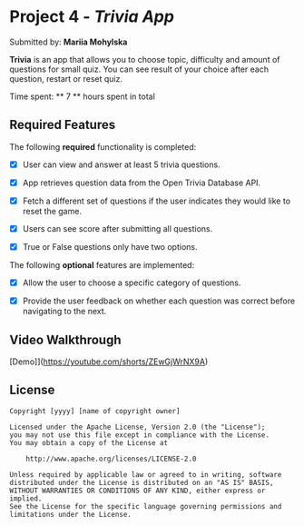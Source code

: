 # Project 4 - *Trivia App*

Submitted by: **Mariia Mohylska**

**Trivia** is an app that allows you to choose topic, difficulty and amount of questions for small quiz. You can see result of your choice after each question, restart or reset quiz.

Time spent: ** 7 ** hours spent in total

## Required Features

The following **required** functionality is completed:

- [X] User can view and answer at least 5 trivia questions.
- [X] App retrieves question data from the Open Trivia Database API.
- [X] Fetch a different set of questions if the user indicates they would like to reset the game.
- [X] Users can see score after submitting all questions.
- [X] True or False questions only have two options.


The following **optional** features are implemented:

  
- [X] Allow the user to choose a specific category of questions.
- [X] Provide the user feedback on whether each question was correct before navigating to the next.


## Video Walkthrough

[Demo]](https://youtube.com/shorts/ZEwGjWrNX9A)


## License

    Copyright [yyyy] [name of copyright owner]

    Licensed under the Apache License, Version 2.0 (the "License");
    you may not use this file except in compliance with the License.
    You may obtain a copy of the License at

        http://www.apache.org/licenses/LICENSE-2.0

    Unless required by applicable law or agreed to in writing, software
    distributed under the License is distributed on an "AS IS" BASIS,
    WITHOUT WARRANTIES OR CONDITIONS OF ANY KIND, either express or implied.
    See the License for the specific language governing permissions and
    limitations under the License.
